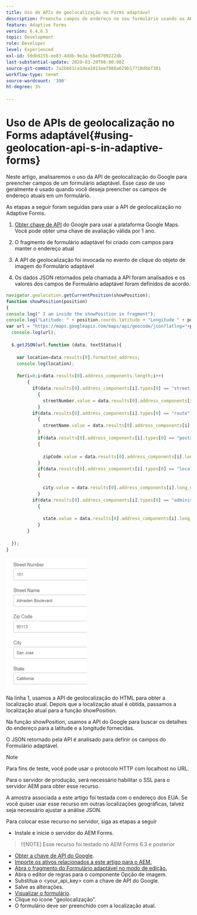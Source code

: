 ```yaml
---
title: Uso de APIs de geolocalização no Forms adaptável
description: Preencha campos de endereço no seu formulário usando as APIs de localização geográfica
feature: Adaptive Forms
version: 6.4,6.5
topic: Development
role: Developer
level: Experienced
exl-id: 50db6155-ee83-4ddb-9e3a-56e8709222db
last-substantial-update: 2020-03-20T00:00:00Z
source-git-commit: 7a2bb61ca1dea1013eef088a629b17718dbbf381
workflow-type: tm+mt
source-wordcount: '390'
ht-degree: 3%

---
```


# Uso de APIs de geolocalização no Forms adaptável{#using-geolocation-api-s-in-adaptive-forms}

Neste artigo, analisaremos o uso da API de geolocalização do Google para preencher campos de um formulário adaptável. Esse caso de uso geralmente é usado quando você deseja preencher os campos de endereço atuais em um formulário.

As etapas a seguir foram seguidas para usar a API de geolocalização no Adaptive Forms.

1. [Obter chave de API](https://developers.google.com/maps/documentation/javascript/get-api-key) do Google para usar a plataforma Google Maps. Você pode obter uma chave de avaliação válida por 1 ano.

1. O fragmento de formulário adaptável foi criado com campos para manter o endereço atual

1. A API de geolocalização foi invocada no evento de clique do objeto de imagem do Formulário adaptável

1. Os dados JSON retornados pela chamada à API foram analisados e os valores dos campos de Formulário adaptável foram definidos de acordo.

```javascript
navigator.geolocation.getCurrentPosition(showPosition);
function showPosition(position) 
{
console.log(" I am inside the showPosition in fragment");
console.log("Latitude: " + position.coords.latitude + "Longitude " + position.coords.longitude);
var url = "https://maps.googleapis.com/maps/api/geocode/json?latlng="+position.coords.latitude+","+position.coords.longitude+"&key=<your_api_key>";
  console.log(url);
  
  $.getJSON(url,function (data, textStatus){
    
    var location=data.results[0].formatted_address;
    console.log(location);
    
    for(i=0;i<data.results[0].address_components.length;i++)
        {
          if(data.results[0].address_components[i].types[0] == "street_number")
            {
              streetNumber.value = data.results[0].address_components[i].long_name;
            }
          if(data.results[0].address_components[i].types[0] == "route")
            {
              streetName.value = data.results[0].address_components[i].long_name;
            }
            if(data.results[0].address_components[i].types[0] == "postal_code")
            {
              
              zipCode.value = data.results[0].address_components[i].long_name;
            }
            if(data.results[0].address_components[i].types[0] == "locality")
            {
              
              city.value = data.results[0].address_components[i].long_name;
            }
          if(data.results[0].address_components[i].types[0] == "administrative_area_level_1")
            {
              
              state.value = data.results[0].address_components[i].long_name;
            }
        }
    
  });
}
```

![Campos preenchidos com a API de geolocalização](assets/capture-4.gif)

Na linha 1, usamos a API de geolocalização do HTML para obter a localização atual. Depois que a localização atual é obtida, passamos a localização atual para a função showPosition.

Na função showPosition, usamos a API do Google para buscar os detalhes do endereço para a latitude e a longitude fornecidas.

O JSON retornado pela API é analisado para definir os campos do Formulário adaptável.

>[!NOTE]
>
>Para fins de teste, você pode usar o protocolo HTTP com localhost no URL.
>
>Para o servidor de produção, será necessário habilitar o SSL para o servidor AEM para obter esse recurso.
>
>A amostra associada a este artigo foi testada com o endereço dos EUA. Se você quiser usar esse recurso em outras localizações geográficas, talvez seja necessário ajustar a análise JSON.

Para colocar esse recurso no servidor, siga as etapas a seguir

* Instale e inicie o servidor do AEM Forms.

>!![NOTE] Esse recurso foi testado no AEM Forms 6.3 e posterior
* [Obter a chave de API do Google](https://developers.google.com/maps/documentation/javascript/get-api-key).
* [Importe os ativos relacionados a este artigo para o AEM.](assets/geolocationapi.zip)
* [Abra o fragmento do Formulário adaptável no modo de edição.](http://localhost:4502/editor.html/content/forms/af/currentaddressfragment.html)
* Abra o editor de regras para o componente Opção de imagem.
* Substitua o &lt;your_api_key> com a chave de API do Google.
* Salve as alterações.
* [Visualizar o formulário](http://localhost:4502/content/dam/formsanddocuments/currentaddressfragment/jcr:content?wcmmode=disabled).
* Clique no ícone &quot;geolocalização&quot;.
* O formulário deve ser preenchido com a localização atual.
